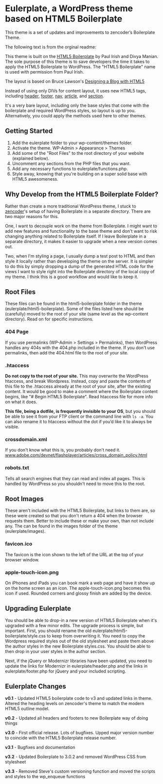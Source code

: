 # Eulerplate, a WordPress theme based on HTML5 Boilerplate

This theme is a set of updates and improvements to zencoder’s Boilerplate Theme.

The following text is from the orginal readme:

This theme is built on the [HTML5 Boilerplate](http://html5boilerplate.com/) by Paul Irish and Divya Manian. The sole purpose of this theme is to save developers the time it takes to apply the HTML5 Boilerplate to WordPress. The "HTML5 Boilerplate" name is used with permission from Paul Irish.

The layout is based on Bruce Lawson's [Designing a Blog with HTML5](http://html5doctor.com/designing-a-blog-with-html5/)

Instead of using only DIVs for content layout, it uses new HTML5 tags, including [header](http://html5doctor.com/the-header-element/), 
[footer](http://www.w3schools.com/html5/tag_footer.asp), 
[nav](http://www.w3schools.com/html5/tag_nav.asp), 
[article](http://www.w3schools.com/html5/tag_article.asp), 
and [section](http://html5doctor.com/the-section-element/).

It's a very bare layout, including only the base styles that come with the boilerplate and required WordPress styles, so layout is up to you. Alternatively, you could apply the methods used here to other themes.

## Getting Started

1. Add the eulerplate folder to your wp-content/themes folder.
2. Activate the theme. WP-Admin > Appearance > Themes
3. Add some of the "Root Files" to the root directory of your website (explained below).
4. Uncomment any sections from the PHP files that you want.
5. Add any necessary functions to eulerplate/functions.php.
6. Style away, knowing that you're building on a super solid base with HTML5 awesomeness.

## Why Develop from the HTML5 Boilerplate Folder?

Rather than create a more traditional WordPress theme, I stuck to [zencoder](https://github.com/zencoder/)'s setup of having Boilerplate in a separate directory. There are two major reasons for this.

One, I want to decouple work on the theme from Boilerplate. I might want to add new features and functionality to the base theme and don't want to risk changing anything related to Boilerplate itself. If I leave Boilerplate in a separate directory, it makes it easier to upgrade when a new version comes out.

Two, when I'm styling a page, I usually dump a test post to HTML and then style it locally rather than developing the theme on the server. It is simpler to do this by simply dropping a dump of the generated HTML code for the views I want to style right into the Boilerplate directory of the local copy of my theme. I think this is a good workflow and would like to keep it.

## Root Files

These files can be found in the html5-boilerplate folder in the theme (eulerplate/html5-boilerplate). Some of the files listed here should be (carefully) moved to the root of your site (same level as the wp-content directory). Read on for specific instructions.

### 404 Page
If you use permalinks (WP-Admin > Settings > Permalinks), then WordPress handles any 404s with the 404.php included in the theme. If you don't use permalinks, then add the 404.html file to the root of your site.

### .htaccess
**Do not copy to the root of your site.** This may overwrite the WordPress htaccess, and break Wordpress. Instead, copy and paste the contents of this file to the .htaccess already at the root of your site, after the existing content. It would be good to make a comment where the Boilerplate content begins, like "# Begin HTML5 Boilerplate". Read htaccess file for more info on what it does.

**This file, being a dotfile, is frequently invisible to your OS**, but you should be able to see it from your FTP client or the command line with `ls -a`. You can also rename it to htaccess without the dot if you’d like it to always be visible.

### crossdomain.xml
If you don't know what this is, you probably don't need it.
www.adobe.com/devnet/flashplayer/articles/cross_domain_policy.html

### robots.txt
Tells all search engines that they can read and index all pages. This is handled by WordPress so you shouldn't need to move this to the root.

## Root Images

These aren't included with the HTML5 Boilerplate, but links to them are, so these were created so that you don't return a 404 when the browser requests them. Better to include these or make your own, than not include any. The can be found in the images folder of the theme (eulerplate/images).

### favicon.ico
The favicon is the icon shown to the left of the URL at the top of your browser window.

### apple-touch-icon.png
On iPhones and iPads you can book mark a web page and have it show up on the home screen as an icon. The apple-touch-icon.png becomes this icon if used. Rounded corners and glossy finish are added by the device.

## Upgrading Eulerplate

You should be able to drop-in a new version of HTML5 Boilerplate when it's upgraded with a few minor edits. The upgrade process is simple, but important. First, you should rename the old eulerplate/html5-boilerplate/style.css to keep from overwriting it. You need to copy the Wordpress required styles out of the old stylesheet and paste them above the author styles in the new Boilerplate styles.css. You should be able to then drop in your user styles in the author section.

Next, if the jQuery or Modernizr libraries have been updated, you need to update the links for Modernizr in eulerplate/header.php and the links in eulerplate/footer.php for jQuery and your included scripting.

## Eulerplate Changes

__v0.1__ - Updated HTML5 boilerplate code to v3 and updated links in theme. Altered the heading levels on zencoder's theme to match the modern HTML5 outline model.

__v0.2__ - Updated all headers and footers to new Boilerplate way of doing things

__v3.0__ - First official release. Lots of bugfixes. Upped major version number to coincide with the HTML5 Boilerplate release number.

__v3.1__ - Bugfixes and documentation

__v3.2__ - Updated Boilerplate to 3.0.2 and removed WordPress CSS from stylesheet

__v3.3__ - Removed Steve's custom versioning function and moved the scripts and styles to the wp_enqueue functions